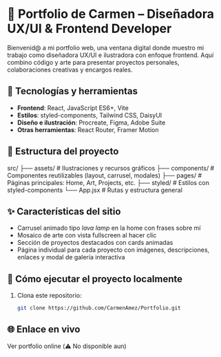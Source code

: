 # 💫 Portfolio de Carmen – Diseñadora UX/UI & Frontend Developer

Bienvenid@ a mi portfolio web, una ventana digital donde muestro mi trabajo como diseñadora UX/UI e ilustradora con enfoque frontend. Aquí combino código y arte para presentar proyectos personales, colaboraciones creativas y encargos reales.

## 🧠 Tecnologías y herramientas

- **Frontend**: React, JavaScript ES6+, Vite
- **Estilos**: styled-components, Tailwind CSS, DaisyUI
- **Diseño e ilustración**: Procreate, Figma, Adobe Suite
- **Otras herramientas**: React Router, Framer Motion

## 🎨 Estructura del proyecto

src/
├── assets/ # Ilustraciones y recursos gráficos
├── components/ # Componentes reutilizables (layout, carrusel, modales)
├── pages/ # Páginas principales: Home, Art, Projects, etc.
├── styled/ # Estilos con styled-components
└── App.jsx # Rutas y estructura general


## ✨ Características del sitio

- Carrusel animado tipo *lava lamp* en la home con frases sobre mí
- Mosaico de arte con vista fullscreen al hacer clic
- Sección de proyectos destacados con cards animadas
- Página individual para cada proyecto con imágenes, descripciones, enlaces y modal de galería interactiva

## 🚀 Cómo ejecutar el proyecto localmente

1. Clona este repositorio:
   ```bash
   git clone https://github.com/CarmenAmez/Portfolio.git

## 🌐 Enlace en vivo
Ver portfolio online
(⚠️ No disponible aun)